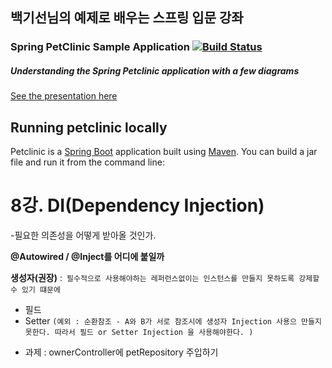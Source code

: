 ## 백기선님의 예제로 배우는 스프링 입문 강좌

### Spring PetClinic Sample Application [![Build Status](https://travis-ci.org/spring-projects/spring-petclinic.png?branch=main)](https://travis-ci.org/spring-projects/spring-petclinic/)

##### Understanding the Spring Petclinic application with a few diagrams
<a href="https://speakerdeck.com/michaelisvy/spring-petclinic-sample-application">See the presentation here</a>

## Running petclinic locally
Petclinic is a [Spring Boot](https://spring.io/guides/gs/spring-boot) application built using [Maven](https://spring.io/guides/gs/maven/). You can build a jar file and run it from the command line:


# 8강. DI(Dependency Injection)
-필요한 의존성을 어떻게 받아올 것인가. 

**@Autowired / @Inject를 어디에 붙일까**

**생성자(권장)**
:` 필수적으로 사용해야하는 레퍼런스없이는 인스턴스를 만들지 못하도록 강제할 수 있기 떄문에`
* 필드
* Setter
`(예외 : 순환참조 - A와 B가 서로 참조시에 생성자 Injection 사용으 만들지 못한다.
따라서 필드 or Setter Injection 을 사용해야한다. )`
- 과제 : 
 ownerController에 petRepository  주입하기 
